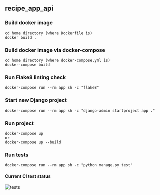 ## recipe_app_api

### Build docker image
```commandline
cd home directory (where Dockerfile is)
docker build .
```

### Build docker image via docker-compose
```commandline
cd home directory (where docker-compose.yml is)
docker-compose build
```

### Run Flake8 linting check
```commandline
docker-compose run --rm app sh -c "flake8" 
```

### Start new Django project
```commandline
docker-compose run --rm app sh -c "django-admin startproject app ."
```

### Run project
```commandline
docker-compose up 
or
docker-compose up --build
```

### Run tests
```commandline
docker-compose run --rm app sh -c "python manage.py test" 
```
#### Current CI test status
![tests](https://github.com/krzysztofbrzozowski/recipe_app_api/actions/workflows/tests.yml/badge.svg)